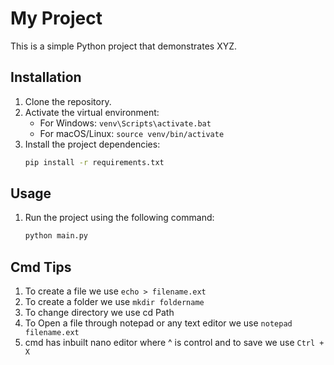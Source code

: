 # My Project

This is a simple Python project that demonstrates XYZ.

## Installation

1. Clone the repository.
2. Activate the virtual environment:
    - For Windows: `venv\Scripts\activate.bat`
    - For macOS/Linux: `source venv/bin/activate`
3. Install the project dependencies:
    ```bash
    pip install -r requirements.txt
    ```

## Usage

1. Run the project using the following command:
   ```bash
   python main.py
   ```

## Cmd Tips

1. To create a file we use `echo > filename.ext`
2. To create a folder we use `mkdir foldername`
3. To change directory we use cd Path
4. To Open a file through notepad or any text editor we use `notepad filename.ext`
5. cmd has inbuilt nano editor where ^ is control and to save we use `Ctrl + X`





